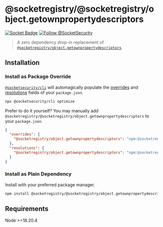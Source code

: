 # @socketregistry/@socketregistry/object.getownpropertydescriptors

[![Socket Badge](https://socket.dev/api/badge/npm/package/@socketregistry/@socketregistry/object.getownpropertydescriptors)](https://socket.dev/npm/package/@socketregistry/@socketregistry/object.getownpropertydescriptors)
[![Follow @SocketSecurity](https://img.shields.io/twitter/follow/SocketSecurity?style=social)](https://twitter.com/SocketSecurity)

> A zero dependency drop-in replacement of
> [`@socketregistry/object.getownpropertydescriptors`](https://www.npmjs.com/package/@socketregistry/object.getownpropertydescriptors).

## Installation

### Install as Package Override

[`@socketsecurity/cli`](https://www.npmjs.com/package/@socketsecurity/cli) will
automagically populate the
[overrides](https://docs.npmjs.com/cli/v9/configuring-npm/package-json#overrides)
and [resolutions](https://yarnpkg.com/configuration/manifest#resolutions) fields
of your `package.json`.

```sh
npx @socketsecurity/cli optimize
```

Prefer to do it yourself? You may manually add
`@socketregistry/@socketregistry/object.getownpropertydescriptors` to your
`package.json`.

```json
{
  "overrides": {
    "@socketregistry/object.getownpropertydescriptors": "npm:@socketregistry/@socketregistry/object.getownpropertydescriptors@^1"
  },
  "resolutions": {
    "@socketregistry/object.getownpropertydescriptors": "npm:@socketregistry/@socketregistry/object.getownpropertydescriptors@^1"
  }
}
```

### Install as Plain Dependency

Install with your preferred package manager.

```sh
npm install @socketregistry/@socketregistry/object.getownpropertydescriptors
```

## Requirements

Node &gt;=18.20.4
